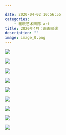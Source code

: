 ```yaml
---

date: 2020-04-02 10:56:55
categories:
    - 暖暖艺术画廊-art
title: 2020年4月：画画网课
description: ""
image: image_0.png
---
```


![](image_0.png)

![](image_1.png)

![](image_2.png)

![](image_3.png)

![](image_4.png)

![](image_5.png)

![](image_6.png)

![](image_7.png)

![](image_8.png)
